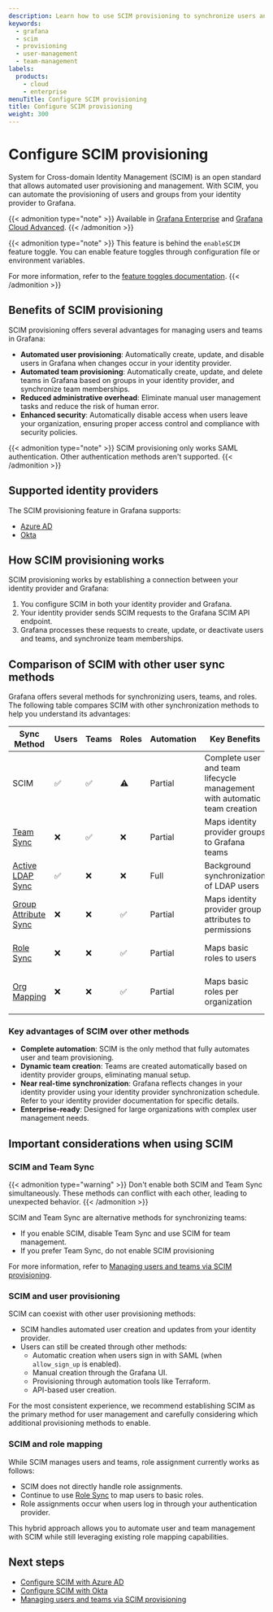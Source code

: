 ```yaml
---
description: Learn how to use SCIM provisioning to synchronize users and groups from your identity provider to Grafana.
keywords:
  - grafana
  - scim
  - provisioning
  - user-management
  - team-management
labels:
  products:
    - cloud
    - enterprise
menuTitle: Configure SCIM provisioning
title: Configure SCIM provisioning
weight: 300
---
```


# Configure SCIM provisioning

System for Cross-domain Identity Management (SCIM) is an open standard that allows automated user provisioning and management. With SCIM, you can automate the provisioning of users and groups from your identity provider to Grafana.

{{< admonition type="note" >}}
Available in [Grafana Enterprise](../../../introduction/grafana-enterprise/) and [Grafana Cloud Advanced](/docs/grafana-cloud/).
{{< /admonition >}}

{{< admonition type="note" >}}
This feature is behind the `enableSCIM` feature toggle.
You can enable feature toggles through configuration file or environment variables.

For more information, refer to the [feature toggles documentation](/docs/grafana/<GRAFANA_VERSION>/setup-grafana/configure-grafana/#feature_toggles).
{{< /admonition >}}

## Benefits of SCIM provisioning

SCIM provisioning offers several advantages for managing users and teams in Grafana:

- **Automated user provisioning**: Automatically create, update, and disable users in Grafana when changes occur in your identity provider.
- **Automated team provisioning**: Automatically create, update, and delete teams in Grafana based on groups in your identity provider, and synchronize team memberships.
- **Reduced administrative overhead**: Eliminate manual user management tasks and reduce the risk of human error.
- **Enhanced security**: Automatically disable access when users leave your organization, ensuring proper access control and compliance with security policies.

{{< admonition type="note" >}}
SCIM provisioning only works SAML authentication.
Other authentication methods aren't supported.
{{< /admonition >}}

## Supported identity providers

The SCIM provisioning feature in Grafana supports:

- [Azure AD](../configure-authentication/azuread/)
- [Okta](../configure-authentication/saml/)

## How SCIM provisioning works

SCIM provisioning works by establishing a connection between your identity provider and Grafana:

1. You configure SCIM in both your identity provider and Grafana.
2. Your identity provider sends SCIM requests to the Grafana SCIM API endpoint.
3. Grafana processes these requests to create, update, or deactivate users and teams, and synchronize team memberships.

## Comparison of SCIM with other user sync methods

Grafana offers several methods for synchronizing users, teams, and roles.
The following table compares SCIM with other synchronization methods to help you understand its advantages:

| Sync Method                                                                    | Users | Teams | Roles | Automation | Key Benefits                                                             | Limitations                                                  | On-Prem | Cloud |
| ------------------------------------------------------------------------------ | ----- | ----- | ----- | ---------- | ------------------------------------------------------------------------ | ------------------------------------------------------------ | ------- | ----- |
| SCIM                                                                           | ✅    | ✅    | ⚠️    | Partial    | Complete user and team lifecycle management with automatic team creation | Requires SAML authentication; uses Role Sync for basic roles | ✅      | ✅    |
| [Team Sync](../configure-team-sync/)                                           | ❌    | ✅    | ❌    | Partial    | Maps identity provider groups to Grafana teams                           | Requires manual team creation                                | ✅      | ✅    |
| [Active LDAP Sync](../configure-authentication/enhanced-ldap/)                 | ✅    | ❌    | ❌    | Full       | Background synchronization of LDAP users                                 | Limited to LDAP environments                                 | ✅      | ❌    |
| [Group Attribute Sync](../configure-group-attribute-sync/)                     | ❌    | ❌    | ✅    | Partial    | Maps identity provider group attributes to permissions                   | Limited to identity provider attributes                      | ✅      | ✅    |
| [Role Sync](../configure-authentication/saml#configure-role-sync)              | ❌    | ❌    | ✅    | Partial    | Maps basic roles to users                                                | Limited to basic roles only                                  | ✅      | ✅    |
| [Org Mapping](../configure-authentication/saml#configure-organization-mapping) | ❌    | ❌    | ✅    | Partial    | Maps basic roles per organization                                        | Only available for on-premises deployments                   | ✅      | ❌    |

### Key advantages of SCIM over other methods

- **Complete automation**: SCIM is the only method that fully automates user and team provisioning.
- **Dynamic team creation**: Teams are created automatically based on identity provider groups, eliminating manual setup.
- **Near real-time synchronization**: Grafana reflects changes in your identity provider using your identity provider synchronization schedule.
  Refer to your identity provider documentation for specific details.
- **Enterprise-ready**: Designed for large organizations with complex user management needs.

## Important considerations when using SCIM

### SCIM and Team Sync

{{< admonition type="warning" >}}
Don't enable both SCIM and Team Sync simultaneously.
These methods can conflict with each other, leading to unexpected behavior.
{{< /admonition >}}

SCIM and Team Sync are alternative methods for synchronizing teams:

- If you enable SCIM, disable Team Sync and use SCIM for team management.
- If you prefer Team Sync, do not enable SCIM provisioning

For more information, refer to [Managing users and teams via SCIM provisioning](managing-users-teams/).

### SCIM and user provisioning

SCIM can coexist with other user provisioning methods:

- SCIM handles automated user creation and updates from your identity provider.
- Users can still be created through other methods:
  - Automatic creation when users sign in with SAML (when `allow_sign_up` is enabled).
  - Manual creation through the Grafana UI.
  - Provisioning through automation tools like Terraform.
  - API-based user creation.

For the most consistent experience, we recommend establishing SCIM as the primary method for user management and carefully considering which additional provisioning methods to enable.

### SCIM and role mapping

While SCIM manages users and teams, role assignment currently works as follows:

- SCIM does not directly handle role assignments.
- Continue to use [Role Sync](../configure-authentication/saml#configure-role-sync) to map users to basic roles.
- Role assignments occur when users log in through your authentication provider.

This hybrid approach allows you to automate user and team management with SCIM while still leveraging existing role mapping capabilities.

## Next steps

- [Configure SCIM with Azure AD](azuread/)
- [Configure SCIM with Okta](okta/)
- [Managing users and teams via SCIM provisioning](managing-users-teams/)
